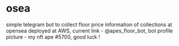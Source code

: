 # osea
simple telegram bot to collect floor price information of collections at opensea 
deployed at AWS, current link - @apes_floor_bot,
bot profile picture - my nft ape #5700,
good luck !
